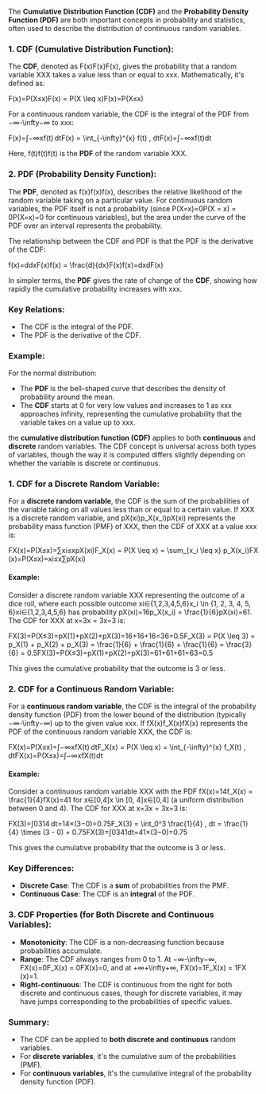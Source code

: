 The **Cumulative Distribution Function (CDF)** and the **Probability Density Function (PDF)** are both important concepts in probability and statistics, often used to describe the distribution of continuous random variables.

### 1. **CDF (Cumulative Distribution Function)**:

The **CDF**, denoted as F(x)F(x)F(x), gives the probability that a random variable XXX takes a value less than or equal to xxx. Mathematically, it's defined as:

F(x)=P(X≤x)F(x) = P(X \leq x)F(x)=P(X≤x)

For a continuous random variable, the CDF is the integral of the PDF from −∞-\infty−∞ to xxx:

F(x)=∫−∞xf(t) dtF(x) = \int_{-\infty}^{x} f(t) \, dtF(x)=∫−∞x​f(t)dt

Here, f(t)f(t)f(t) is the **PDF** of the random variable XXX.

### 2. **PDF (Probability Density Function)**:

The **PDF**, denoted as f(x)f(x)f(x), describes the relative likelihood of the random variable taking on a particular value. For continuous random variables, the PDF itself is not a probability (since P(X=x)=0P(X = x) = 0P(X=x)=0 for continuous variables), but the area under the curve of the PDF over an interval represents the probability.

The relationship between the CDF and PDF is that the PDF is the derivative of the CDF:

f(x)=ddxF(x)f(x) = \frac{d}{dx}F(x)f(x)=dxd​F(x)

In simpler terms, the **PDF** gives the rate of change of the **CDF**, showing how rapidly the cumulative probability increases with xxx.

### Key Relations:

-   The CDF is the integral of the PDF.
-   The PDF is the derivative of the CDF.

### Example:

For the normal distribution:

-   The **PDF** is the bell-shaped curve that describes the density of probability around the mean.
-   The **CDF** starts at 0 for very low values and increases to 1 as xxx approaches infinity, representing the cumulative probability that the variable takes on a value up to xxx.



the **cumulative distribution function (CDF)** applies to both **continuous** and **discrete** random variables. The CDF concept is universal across both types of variables, though the way it is computed differs slightly depending on whether the variable is discrete or continuous.

### 1. **CDF for a Discrete Random Variable:**

For a **discrete random variable**, the CDF is the sum of the probabilities of the variable taking on all values less than or equal to a certain value. If XXX is a discrete random variable, and pX(xi)p_X(x_i)pX​(xi​) represents the probability mass function (PMF) of XXX, then the CDF of XXX at a value xxx is:

FX(x)=P(X≤x)=∑xi≤xpX(xi)F_X(x) = P(X \leq x) = \sum_{x_i \leq x} p_X(x_i)FX​(x)=P(X≤x)=xi​≤x∑​pX​(xi​)

#### Example:

Consider a discrete random variable XXX representing the outcome of a dice roll, where each possible outcome xi∈{1,2,3,4,5,6}x_i \in \{1, 2, 3, 4, 5, 6\}xi​∈{1,2,3,4,5,6} has probability pX(xi)=16p_X(x_i) = \frac{1}{6}pX​(xi​)=61​. The CDF for XXX at x=3x = 3x=3 is:

FX(3)=P(X≤3)=pX(1)+pX(2)+pX(3)=16+16+16=36=0.5F_X(3) = P(X \leq 3) = p_X(1) + p_X(2) + p_X(3) = \frac{1}{6} + \frac{1}{6} + \frac{1}{6} = \frac{3}{6} = 0.5FX​(3)=P(X≤3)=pX​(1)+pX​(2)+pX​(3)=61​+61​+61​=63​=0.5

This gives the cumulative probability that the outcome is 3 or less.

### 2. **CDF for a Continuous Random Variable:**

For a **continuous random variable**, the CDF is the integral of the probability density function (PDF) from the lower bound of the distribution (typically −∞-\infty−∞) up to the given value xxx. If fX(x)f_X(x)fX​(x) represents the PDF of the continuous random variable XXX, the CDF is:

FX(x)=P(X≤x)=∫−∞xfX(t) dtF_X(x) = P(X \leq x) = \int_{-\infty}^{x} f_X(t) \, dtFX​(x)=P(X≤x)=∫−∞x​fX​(t)dt

#### Example:

Consider a continuous random variable XXX with the PDF fX(x)=14f_X(x) = \frac{1}{4}fX​(x)=41​ for x∈[0,4]x \in [0, 4]x∈[0,4] (a uniform distribution between 0 and 4). The CDF for XXX at x=3x = 3x=3 is:

FX(3)=∫0314 dt=14×(3−0)=0.75F_X(3) = \int_0^3 \frac{1}{4} \, dt = \frac{1}{4} \times (3 - 0) = 0.75FX​(3)=∫03​41​dt=41​×(3−0)=0.75

This gives the cumulative probability that the outcome is 3 or less.

### Key Differences:

-   **Discrete Case**: The CDF is a **sum** of probabilities from the PMF.
-   **Continuous Case**: The CDF is an **integral** of the PDF.

### 3. **CDF Properties (for Both Discrete and Continuous Variables):**

-   **Monotonicity**: The CDF is a non-decreasing function because probabilities accumulate.
-   **Range**: The CDF always ranges from 0 to 1. At −∞-\infty−∞, FX(x)=0F_X(x) = 0FX​(x)=0, and at +∞+\infty+∞, FX(x)=1F_X(x) = 1FX​(x)=1.
-   **Right-continuous**: The CDF is continuous from the right for both discrete and continuous cases, though for discrete variables, it may have jumps corresponding to the probabilities of specific values.

### Summary:

-   The CDF can be applied to **both discrete and continuous** random variables.
-   For **discrete variables**, it's the cumulative sum of the probabilities (PMF).
-   For **continuous variables**, it's the cumulative integral of the probability density function (PDF).
